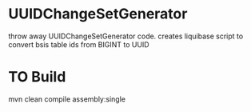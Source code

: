 # UUIDChangeSetGenerator
throw away UUIDChangeSetGenerator code. creates liquibase script to convert bsis table ids from BIGINT to UUID 

# TO Build
mvn clean compile assembly:single
